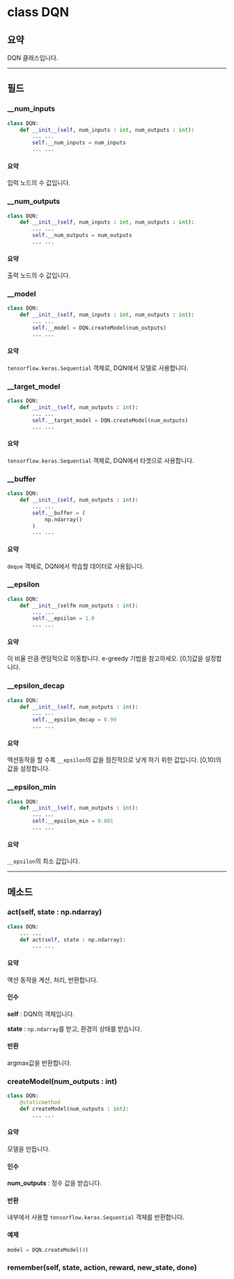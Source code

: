 # class DQN

## 요약
DQN 클래스입니다.


------------------------------------------------------------------
## 필드
### __num_inputs
```python
class DQN:
    def __init__(self, num_inputs : int, num_outputs : int):
        ... ...
        self.__num_inputs = num_inputs
        ... ...
```
#### 요약
입력 노드의 수 값입니다.

### __num_outputs
```python
class DQN:
    def __init__(self, num_inputs : int, num_outputs : int):
        ... ...
        self.__num_outputs = num_outputs
        ... ...
```
#### 요약
출력 노드의 수 값입니다.

### __model
```python
class DQN:
    def __init__(self, num_inputs : int, num_outputs : int):
        ... ...
        self.__model = DQN.createModel(num_outputs)
        ... ...

```
#### 요약
`tensorflow.keras.Sequential` 객체로, DQN에서 모델로 사용합니다.

### __target_model
```python
class DQN:
    def __init__(self, num_outputs : int):
        ... ...
        self.__target_model = DQN.createModel(num_outputs)
        ... ...
```
#### 요약
`tensorflow.keras.Sequential` 객체로, DQN에서 타겟으로 사용합니다.

### __buffer
```python
class DQN:
    def __init__(self, num_outputs : int):
        ... ...
        self.__buffer = (
            np.ndarray()
        )
        ... ...
```
#### 요약
`deque` 객체로, DQN에서 학습할 데이터로 사용됩니다.

### __epsilon
```python
class DQN:
    def __init__(selfm num_outputs : int):
        ... ...
        self.__epsilon = 1.0
        ... ...
```
#### 요약
이 비율 만큼 랜덤적으로 이동합니다. e-greedy 기법을 참고하세오. [0,1]값을 설정합니다.

### __epsilon_decap
```python
class DQN:
    def __init__(self, num_outputs : int):
        ... ...
        self.__epsilon_decap = 0.99
        ... ...
```
#### 요약
액션동작을 할 수록 `__epsilon`의 값을 점진적으로 낮게 하기 위한 값입니다. [0,10)의 값을 설정합니다.

### __epsilon_min
```python
class DQN:
    def __init__(self, num_outputs : int):
        ... ...
        self.__epsilon_min = 0.001
        ... ...
```

#### 요약
`__epsilon`의 최소 값입니다.



--------------------------------------------------------------------
## 메소드
### act(self, state : np.ndarray)
```python
class DQN:
    ... ...
    def act(self, state : np.ndarray):
        ... ...
```
#### 요약
액션 동작을 계산, 처리, 반환합니다.

#### 인수
**self** : DQN의 객체입니다.

**state** : `np.ndarray`를 받고, 환경의 상태를 받습니다.

#### 반환
argmax값을 반환합니다.

### createModel(num_outputs : int)
```python
class DQN:
    @staticmethod
    def createModel(num_outputs : int):
        ... ...
```
#### 요약
모델을 만듭니다.

#### 인수
<b>num_outputs</b> : 정수 값을 받습니다.

#### 반환
내부에서 사용할 `tensorflow.keras.Sequential` 객체를 반환합니다.

#### 예제
```python
model = DQN.createModel(4)
```

### remember(self, state, action, reward, new_state, done)